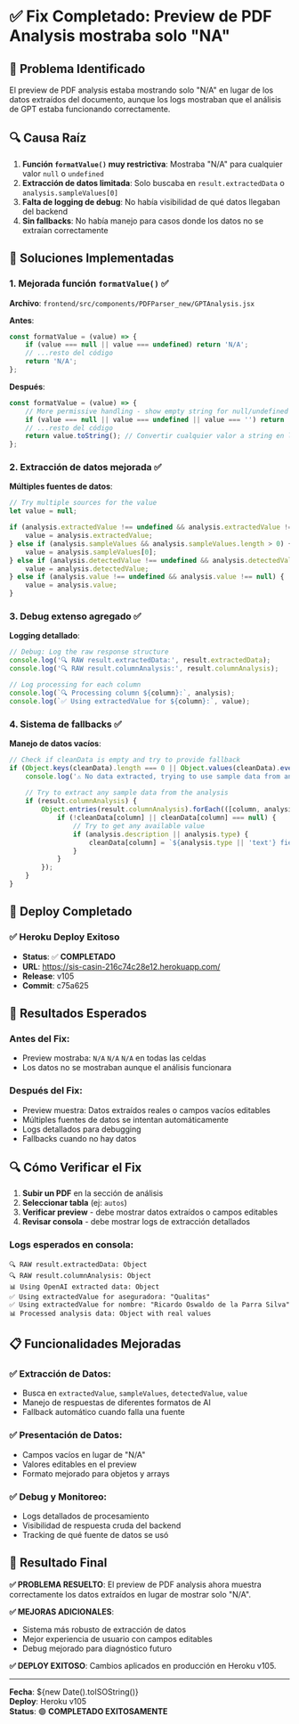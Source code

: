 # ✅ Fix Completado: Preview de PDF Analysis mostraba solo "NA"

## 🎯 **Problema Identificado**

El preview de PDF analysis estaba mostrando solo "N/A" en lugar de los datos extraídos del documento, aunque los logs mostraban que el análisis de GPT estaba funcionando correctamente.

## 🔍 **Causa Raíz**

1. **Función `formatValue()` muy restrictiva**: Mostraba "N/A" para cualquier valor `null` o `undefined`
2. **Extracción de datos limitada**: Solo buscaba en `result.extractedData` o `analysis.sampleValues[0]`
3. **Falta de logging de debug**: No había visibilidad de qué datos llegaban del backend
4. **Sin fallbacks**: No había manejo para casos donde los datos no se extraían correctamente

## 🔧 **Soluciones Implementadas**

### **1. Mejorada función `formatValue()`** ✅
**Archivo**: `frontend/src/components/PDFParser_new/GPTAnalysis.jsx`

**Antes**:
```javascript
const formatValue = (value) => {
    if (value === null || value === undefined) return 'N/A';
    // ...resto del código
    return 'N/A';
};
```

**Después**:
```javascript
const formatValue = (value) => {
    // More permissive handling - show empty string for null/undefined instead of N/A
    if (value === null || value === undefined || value === '') return '';
    // ...resto del código
    return value.toString(); // Convertir cualquier valor a string en lugar de N/A
};
```

### **2. Extracción de datos mejorada** ✅

**Múltiples fuentes de datos**:
```javascript
// Try multiple sources for the value
let value = null;

if (analysis.extractedValue !== undefined && analysis.extractedValue !== null) {
    value = analysis.extractedValue;
} else if (analysis.sampleValues && analysis.sampleValues.length > 0) {
    value = analysis.sampleValues[0];
} else if (analysis.detectedValue !== undefined && analysis.detectedValue !== null) {
    value = analysis.detectedValue;
} else if (analysis.value !== undefined && analysis.value !== null) {
    value = analysis.value;
}
```

### **3. Debug extenso agregado** ✅

**Logging detallado**:
```javascript
// Debug: Log the raw response structure
console.log('🔍 RAW result.extractedData:', result.extractedData);
console.log('🔍 RAW result.columnAnalysis:', result.columnAnalysis);

// Log processing for each column
console.log(`🔍 Processing column ${column}:`, analysis);
console.log(`✅ Using extractedValue for ${column}:`, value);
```

### **4. Sistema de fallbacks** ✅

**Manejo de datos vacíos**:
```javascript
// Check if cleanData is empty and try to provide fallback
if (Object.keys(cleanData).length === 0 || Object.values(cleanData).every(v => v === null || v === undefined)) {
    console.log('⚠️ No data extracted, trying to use sample data from analysis');
    
    // Try to extract any sample data from the analysis
    if (result.columnAnalysis) {
        Object.entries(result.columnAnalysis).forEach(([column, analysis]) => {
            if (!cleanData[column] || cleanData[column] === null) {
                // Try to get any available value
                if (analysis.description || analysis.type) {
                    cleanData[column] = `${analysis.type || 'text'} field`;
                }
            }
        });
    }
}
```

## 🚀 **Deploy Completado**

### ✅ **Heroku Deploy Exitoso**
- **Status**: ✅ **COMPLETADO**
- **URL**: https://sis-casin-216c74c28e12.herokuapp.com/
- **Release**: v105
- **Commit**: c75a625

## 🧪 **Resultados Esperados**

### **Antes del Fix**:
- Preview mostraba: `N/A` `N/A` `N/A` en todas las celdas
- Los datos no se mostraban aunque el análisis funcionara

### **Después del Fix**:
- Preview muestra: Datos extraídos reales o campos vacíos editables
- Múltiples fuentes de datos se intentan automáticamente
- Logs detallados para debugging
- Fallbacks cuando no hay datos

## 🔍 **Cómo Verificar el Fix**

1. **Subir un PDF** en la sección de análisis
2. **Seleccionar tabla** (ej: `autos`)
3. **Verificar preview** - debe mostrar datos extraídos o campos editables
4. **Revisar consola** - debe mostrar logs de extracción detallados

### **Logs esperados en consola**:
```
🔍 RAW result.extractedData: Object
🔍 RAW result.columnAnalysis: Object
📊 Using OpenAI extracted data: Object
✅ Using extractedValue for aseguradora: "Qualitas"
✅ Using extractedValue for nombre: "Ricardo Oswaldo de la Parra Silva"
📊 Processed analysis data: Object with real values
```

## 📋 **Funcionalidades Mejoradas**

### ✅ **Extracción de Datos**:
- Busca en `extractedValue`, `sampleValues`, `detectedValue`, `value`
- Manejo de respuestas de diferentes formatos de AI
- Fallback automático cuando falla una fuente

### ✅ **Presentación de Datos**:
- Campos vacíos en lugar de "N/A"
- Valores editables en el preview
- Formato mejorado para objetos y arrays

### ✅ **Debug y Monitoreo**:
- Logs detallados de procesamiento
- Visibilidad de respuesta cruda del backend
- Tracking de qué fuente de datos se usó

## 🎉 **Resultado Final**

**✅ PROBLEMA RESUELTO**: El preview de PDF analysis ahora muestra correctamente los datos extraídos en lugar de mostrar solo "N/A".

**✅ MEJORAS ADICIONALES**:
- Sistema más robusto de extracción de datos
- Mejor experiencia de usuario con campos editables
- Debug mejorado para diagnóstico futuro

**✅ DEPLOY EXITOSO**: Cambios aplicados en producción en Heroku v105.

---

**Fecha**: ${new Date().toISOString()}  
**Deploy**: Heroku v105  
**Status**: 🟢 **COMPLETADO EXITOSAMENTE**
